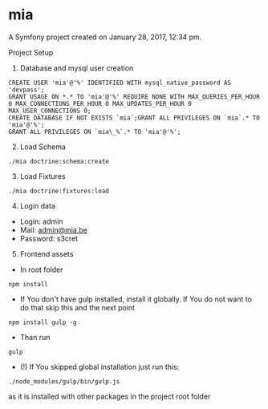 mia
===

A Symfony project created on January 28, 2017, 12:34 pm.

Project Setup

1. Database and mysql user creation

```mysql
CREATE USER 'mia'@'%' IDENTIFIED WITH mysql_native_password AS 'devpass';
GRANT USAGE ON *.* TO 'mia'@'%' REQUIRE NONE WITH MAX_QUERIES_PER_HOUR 0 MAX_CONNECTIONS_PER_HOUR 0 MAX_UPDATES_PER_HOUR 0 MAX_USER_CONNECTIONS 0;
CREATE DATABASE IF NOT EXISTS `mia`;GRANT ALL PRIVILEGES ON `mia`.* TO 'mia'@'%';
GRANT ALL PRIVILEGES ON `mia\_%`.* TO 'mia'@'%';
```

2. Load Schema
```shell
./mia doctrine:schema:create
```

3. Load Fixtures
```shell
./mia doctrine:fixtures:load
```

4. Login data

* Login: admin
* Mail: admin@mia.be
* Password: s3cret


5. Frontend assets

* In root folder
```shell
npm install
```

* If You don't have gulp installed, install it globally.
 If You do not want to do that skip this and the next point
```shell
npm install gulp -g
```

* Than run
```shell
gulp
```

* (!) If You skipped global installation just run this: 
```shell
./node_modules/gulp/bin/gulp.js
```

as it is installed with other packages in the project root folder